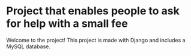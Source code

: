 # Project that enables people to ask for help with a small fee

Welcome to the project! This project is made with Django and includes a MySQL database.
